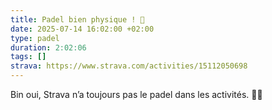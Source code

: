 ```yaml
---
title: Padel bien physique ! 🥵
date: 2025-07-14 16:02:00 +02:00
type: padel
duration: 2:02:06
tags: []
strava: https://www.strava.com/activities/15112050698
---
```


Bin oui, Strava n’a toujours pas le padel dans les activités. 🤷‍♂️